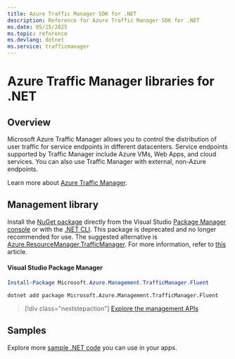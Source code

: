 ```yaml
---
title: Azure Traffic Manager SDK for .NET
description: Reference for Azure Traffic Manager SDK for .NET
ms.date: 05/15/2025
ms.topic: reference
ms.devlang: dotnet
ms.service: trafficmanager
---
```

# Azure Traffic Manager libraries for .NET

## Overview

Microsoft Azure Traffic Manager allows you to control the distribution of user traffic for service endpoints in different datacenters. Service endpoints supported by Traffic Manager include Azure VMs, Web Apps, and cloud services. You can also use Traffic Manager with external, non-Azure endpoints.

Learn more about [Azure Traffic Manager](/azure/traffic-manager/traffic-manager-overview).	

## Management library

Install the [NuGet package](https://www.nuget.org/packages/Microsoft.Azure.Management.TrafficManager.Fluent) directly from the Visual Studio [Package Manager console][PackageManager] or with the [.NET CLI][DotNetCLI]. This package is deprecated and no longer recommended for use.  The suggested alternative is [Azure.ResourceManager.TrafficManager](https://www.nuget.org/packages/Azure.ResourceManager.TrafficManager/). For more information, refer to [this](https://learn.microsoft.com/dotnet/api/overview/azure/resourcemanager.trafficmanager-readme?view=azure-dotnet) article.

#### Visual Studio Package Manager

```powershell
Install-Package Microsoft.Azure.Management.TrafficManager.Fluent
```

```dotnetcli
dotnet add package Microsoft.Azure.Management.TrafficManager.Fluent
```

> [!div class="nextstepaction"]
> [Explore the management APIs](/dotnet/api/overview/azure/trafficmanager/management)

## Samples

Explore more [sample .NET code](https://azure.microsoft.com/resources/samples/?platform=dotnet) you can use in your apps.

[PackageManager]: https://docs.microsoft.com/nuget/tools/package-manager-console
[DotNetCLI]: https://docs.microsoft.com/dotnet/core/tools/dotnet-add-package